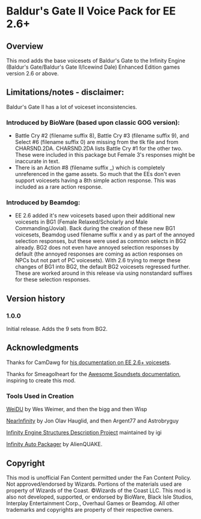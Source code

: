 # Baldur's Gate II Voice Pack for EE 2.6+

## Overview
This mod adds the base voicesets of Baldur's Gate to the Infinity Engine (Baldur's Gate/Baldur's Gate II/Icewind Dale) Enhanced Edition games version 2.6 or above.

## Limitations/notes - disclaimer:
Baldur's Gate II has a lot of voiceset inconsistencies.
### Introduced by BioWare (based upon classic GOG version):
 - Battle Cry #2 (filename suffix 8), Battle Cry #3 (filename suffix 9), and Select #6 (filename suffix 0) are missing from the tlk file and from CHARSND.2DA. CHARSND.2DA lists Battle Cry #1 for the other two. These were included in this package but Female 3's responses might be inaccurate in text.
 - There is an Action #8 (filename suffix _) which is completely unreferenced in the game assets. So much that the EEs don't even support voicesets having a 8th simple action response. This was included as a rare action response.
### Introduced by Beamdog:
 - EE 2.6 added it's new voicesets based upon their additional new voicesets in BG1 (Female Relaxed/Scholarly and Male Commanding/Jovial). Back during the creation of these new BG1 voicesets, Beamdog used filename suffix x and y as part of the annoyed selection responses, but these were used as common selects in BG2 already. BG2 does not even have annoyed selection responses by default (the annoyed responses are coming as action responses on NPCs but not part of PC voicesets). With 2.6 trying to merge these changes of BG1 into BG2, the default BG2 voicesets regressed further. These are worked around in this release via using nonstandard suffixes for these selection responses.

## Version history
### 1.0.0
Initial release.
Adds the 9 sets from BG2.

## Acknowledgments
Thanks for CamDawg for [his documentation on EE 2.6+ voicesets](https://github.com/Gibberlings3/EE_soundset_tool).

Thanks for Smeagolheart for the [Awesome Soundsets documentation](https://forums.beamdog.com/discussion/38319/mods-awesome-soundsets-mods-master-thread-custom-soundsets-for-bgee-bg2ee-and-iwdee/p1), inspiring to create this mod.

### Tools Used in Creation
[WeiDU](http://www.weidu.org) by Wes Weimer, and then the bigg and then Wisp

[NearInfinity](https://github.com/NearInfinityBrowser/NearInfinity) by Jon Olav Hauglid, and then Argent77 and Astrobryguy

[Infinity Engine Structures Description Project](http://iesdp.gibberlings3.net) maintained by igi

[Infinity Auto Packager](https://www.gibberlings3.net/forums/topic/31131-infinity-auto-packager-automatically-generate-mod-packages-when-you-publish-a-release) by AlienQUAKE.


## Copyright
This mod is unofficial Fan Content permitted under the Fan Content Policy. Not approved/endorsed by Wizards. Portions of the materials used are property of Wizards of the Coast. ©Wizards of the Coast LLC. This mod is also not developed, supported, or endorsed by BioWare, Black Isle Studios, Interplay Entertainment Corp., Overhaul Games or Beamdog. All other trademarks and copyrights are property of their respective owners.

